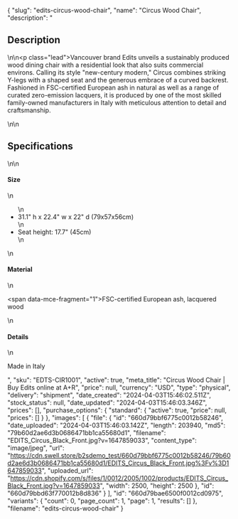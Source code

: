 {
  "slug": "edits-circus-wood-chair",
  "name": "Circus Wood Chair",
  "description": "<h2>Description</h2>\n<!-- split -->\n<p class=\"lead\">Vancouver brand Edits unveils a sustainably produced wood dining chair with a residential look that also suits commercial environs. Calling its style \"new-century modern,\" Circus combines striking Y-legs with a shaped seat and the generous embrace of a curved backrest. Fashioned in FSC-certified European ash in natural as well as a range of curated zero-emission lacquers, it is produced by one of the most skilled family-owned manufacturers in Italy with meticulous attention to detail and craftsmanship.</p>\n<!-- split -->\n<h2>Specifications</h2>\n<!-- split -->\n<h4>Size</h4>\n<ul>\n<li>31.1\" h x 22.4\" w x 22\" d (79x57x56cm)</li>\n<li>Seat height: 17.7\" (45cm)</li>\n</ul>\n<h4>Material</h4>\n<p><span data-mce-fragment=\"1\">FSC-certified European ash,</span> lacquered wood</p>\n<h4>Details</h4>\n<p>Made in Italy</p>",
  "sku": "EDTS-CIR1001",
  "active": true,
  "meta_title": "Circus Wood Chair | Buy Edits online at A+R",
  "price": null,
  "currency": "USD",
  "type": "physical",
  "delivery": "shipment",
  "date_created": "2024-04-03T15:46:02.511Z",
  "stock_status": null,
  "date_updated": "2024-04-03T15:46:03.346Z",
  "prices": [],
  "purchase_options": {
    "standard": {
      "active": true,
      "price": null,
      "prices": []
    }
  },
  "images": [
    {
      "file": {
        "id": "660d79bbf6775c0012b58246",
        "date_uploaded": "2024-04-03T15:46:03.142Z",
        "length": 203940,
        "md5": "79b60d2ae6d3b0686471bb1ca55680d1",
        "filename": "EDITS_Circus_Black_Front.jpg?v=1647859033",
        "content_type": "image/jpeg",
        "url": "https://cdn.swell.store/b2sdemo_test/660d79bbf6775c0012b58246/79b60d2ae6d3b0686471bb1ca55680d1/EDITS_Circus_Black_Front.jpg%3Fv%3D1647859033",
        "uploaded_url": "https://cdn.shopify.com/s/files/1/0012/2005/1002/products/EDITS_Circus_Black_Front.jpg?v=1647859033",
        "width": 2500,
        "height": 2500
      },
      "id": "660d79bbd63f770012b8d836"
    }
  ],
  "id": "660d79bae6500f0012cd0975",
  "variants": {
    "count": 0,
    "page_count": 1,
    "page": 1,
    "results": []
  },
  "filename": "edits-circus-wood-chair"
}